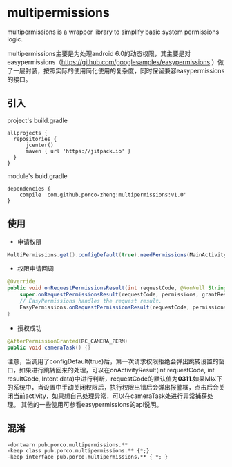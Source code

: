 
multipermissions
==
multipermissions is a wrapper library to simplify basic system permissions logic.

multipermissions主要是为处理android 6.0的动态权限，其主要是对easypermissions（https://github.com/googlesamples/easypermissions ）做了一层封装，按照实际的使用简化使用的复杂度，同时保留兼容easypermissions的接口。

引入
--
project's build.gradle

    allprojects {
      repositories {
          jcenter()
          maven { url 'https://jitpack.io' }
      }
    }

module's buid.gradle

    dependencies {
        compile 'com.github.porco-zheng:multipermissions:v1.0'
    }    

使用
---
* 申请权限

```java
MultiPermissions.get().configDefault(true).needPermissions(MainActivity.this,RC_CAMERA_PERM,PERMISSION_NOTE,Manifest.permission.CAMERA);
```

* 权限申请回调

```java
@Override
public void onRequestPermissionsResult(int requestCode, @NonNull String[] permissions, @NonNull int[] grantResults) {
    super.onRequestPermissionsResult(requestCode, permissions, grantResults);
    // EasyPermissions handles the request result.
    EasyPermissions.onRequestPermissionsResult(requestCode, permissions, grantResults, this);
}
```

* 授权成功

```java
@AfterPermissionGranted(RC_CAMERA_PERM)
public void cameraTask() {}
```
注意，当调用了configDefault(true)后，第一次请求权限拒绝会弹出跳转设置的窗口，如果进行跳转回来的处理，可以在onActivityResult(int requestCode, int resultCode, Intent data)中进行判断，requestCode的默认值为**0311**.如果M以下的系统中，当设置中手动关闭权限后，执行权限出错后会弹出报警框，点击后会关闭当前activity，如果想自己处理异常，可以在cameraTask处进行异常捕获处理。
其他的一些使用可参看easypermissions的api说明。

混淆
---
```
-dontwarn pub.porco.multipermissions.**
-keep class pub.porco.multipermissions.** {*;}
-keep interface pub.porco.multipermissions.** { *; }
```

